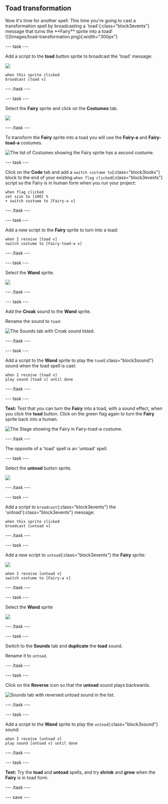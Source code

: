 ## Toad transformation

<div style="display: flex; flex-wrap: wrap">
<div style="flex-basis: 200px; flex-grow: 1; margin-right: 15px;">
Now it's time for another spell. This time you're going to cast a transformation spell by broadcasting a `toad`{:class="block3events"} message that turns the **Fairy** sprite into a toad! 

</div>
<div>
![](images/toad-transformation.png){:width="300px"}
</div>
</div>

--- task ---

Add a script to the **toad** button sprite to broadcast the 'toad' message:

![](images/toad-icon.png)

```blocks3 
when this sprite clicked
broadcast [toad v]
```

--- /task ---

--- task ---

Select the **Fairy** sprite and click on the **Costumes** tab.  

![](images/fairy-icon.png)

--- /task ---

To transform the **Fairy** sprite into a toad you will use the **Fairy-a** and **Fairy-toad-a** costumes. 

![The list of Costumes showing the Fairy sprite has a second costume.](images/toad-costume-added.png)

--- task ---

Click on the **Code** tab and add a `switch costume to`{:class="block3looks"} block to the end of your existing `when flag clicked`{:class="block3events"} script so the Fairy is in human form when you run your project:

```blocks3
when flag clicked
set size to [100] %
+ switch costume to [Fairy-a v]
```

--- /task ---

--- task ---

Add a new script to the **Fairy** sprite to turn into a toad:

```blocks3  
when I receive [toad v]
switch costume to [Fairy-toad-a v]
```

--- /task ---

--- task ---

Select the **Wand** sprite.

![](images/wand-sprite-icon.png)

--- /task ---

--- task ---

Add the **Croak** sound to the **Wand** sprite.

Rename the sound to `toad`:

![The Sounds tab with Croak sound listed.](images/croak-sound-added.png)

--- /task ---

--- task ---

Add a script to the **Wand** sprite to play the `toad`{:class="block3sound"} sound when the toad spell is cast:

```blocks3  
when I receive [toad v]
play sound [toad v] until done
```

--- /task ---

--- task ---

**Test:** Test that you can turn the **Fairy** into a toad, with a sound effect, when you click the **toad** button. Click on the green flag again to turn the **Fairy** sprite back into a human.

![The Stage showing the Fairy in Fairy-toad-a costume.](images/toad-transformation.png)

--- /task ---

The opposite of a 'toad' spell is an 'untoad' spell.

--- task ---

Select the **untoad** button sprite.

![](images/untoad-icon.png)

--- /task ---

--- task ---

Add a script to `broadcast`{:class="block3events"} the 'untoad'{:class="block3events"} message:

```blocks3 
when this sprite clicked
broadcast [untoad v]
```

--- /task ---

--- task ---

Add a new script to `untoad`{:class="block3events"} the **Fairy** sprite:

![](images/fairy-icon.png)

```blocks3  
when I receive [untoad v]
switch costume to [Fairy-a v]
```

--- /task ---

--- task ---

Select the **Wand** sprite 

![](images/wand-sprite-icon.png)

--- /task ---

--- task ---

Switch to the **Sounds** tab and **duplicate** the **toad** sound. 

Rename it to `untoad`. 

--- /task ---

--- task ---

Click on the **Reverse** icon so that the **untoad** sound plays backwards.

![Sounds tab with reversed untoad sound in the list.](images/untoad-sound.png)

--- /task ---

--- task ---

Add a script to the **Wand** sprite to play the `untoad`{:class="block3sound"} sound:

```blocks3  
when I receive [untoad v]
play sound [untoad v] until done
```

--- /task ---

--- task ---

**Test:** Try the **toad** and **untoad** spells, and try **shrink** and **grow** when the **Fairy** is in toad form.

--- /task ---

--- save ---
